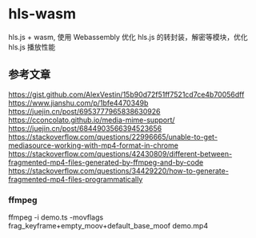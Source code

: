 # hls-wasm

hls.js + wasm, 使用 Webassembly 优化 hls.js 的转封装，解密等模块，优化 hls.js 播放性能

## 参考文章
https://gist.github.com/AlexVestin/15b90d72f51ff7521cd7ce4b70056dff
https://www.jianshu.com/p/1bfe4470349b
https://juejin.cn/post/6953777965838630926
https://cconcolato.github.io/media-mime-support/
https://juejin.cn/post/6844903566394523656
https://stackoverflow.com/questions/22996665/unable-to-get-mediasource-working-with-mp4-format-in-chrome
https://stackoverflow.com/questions/42430809/different-between-fragmented-mp4-files-generated-by-ffmpeg-and-by-code
https://stackoverflow.com/questions/34429220/how-to-generate-fragmented-mp4-files-programmatically

### ffmpeg 

ffmpeg -i demo.ts -movflags frag_keyframe+empty_moov+default_base_moof demo.mp4